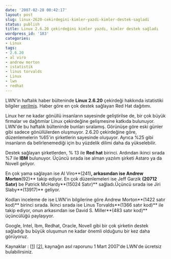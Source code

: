 ```yaml
---
date: '2007-02-28 00:42:17'
layout: post
slug: linux-2620-cekirdegini-kimler-yazdi-kimler-destek-sagladi
status: publish
title: Linux 2.6.20 çekirdeğini kimler yazdı, kimler destek sağladı
wordpress_id: '183'
categories:
- Linux
tags:
- 2.6.20
- al viro
- andrew morton
- istatistik
- linus torvalds
- Linux
- lwn
- redhat
---
```


LWN'in haftalık haber bülteninde **Linux 2.6.20** çekirdeği hakkında istatistiki bilgiler [verilmiş](http://lwn.net/Articles/222773/). Haber göre en çok destek sağlayan Red Hat dağıtımı.

Linux her ne kadar gönüllü insanların sayesinde geliştirilse de, bir çok büyük firmalar ve dağıtımlar Linux çekirdeğine gelişmesine katkıda bulunuyor. LWN'de bu haftalık bülteninde bunları sıralamış. Görünüşe göre eski günler gibi sadece gönüllülerden oluşmuyor. 2.6.20 çekirdeğine göre,  düzenlemelerin %65'in şirketlerin sayesinde oluşuyor. Ayrıca %25  gibi insanların da belirlenemediği için bu yüzdelik dilimi daha da yükselebilir.

Destek sağlayan şirketlerden, % 13 ile **Red hat** birinci. Ardından ikinci sırada %7 ile **IBM** bulunuyor. Üçüncü sırada ise alman yazılım şirketi Astaro ya da Novell geliyor.  

En çok yama sağlayan ise Al Viro**(241)**, arkasından ise Andrew Morton**(92)** takip ediyor. En çok düzenlemeleri ise Jeff Garzik **(20712 Satır)** be Patrick McHardy**(15024 Satır)** sağladı.Üçüncü sırada ise Jiri Slaby**(13917)** geliyor.

Kodları inceleme de ise LWN'in bilgilerine göre Andrew Morton**(1422 satır kod)** birinci sırada. İkinci sırada ise Linus Torvalds**(1366 satır kod)** ile takip ediyor, onun arkasından ise David S. Miller**(483 satır kod)** üçüncülüğü paylaşıyor.

Google, Intel, Ibm, Redhat, Oracle, Novell gibi bir çok şirketin destek sağladığı bu büyük oluşumun ne kadar önemli olduğunu bir kez daha görüyoruz.

Kaynaklar : [[1](http://www.beranger.org/index.php?article=2462)] [[2](http://www.pro-linux.de/news/2007/10893.html)], kaynağın asıl raporunu 1 Mart 2007'de LWN'de ücretsiz bulabilirsiniz.
